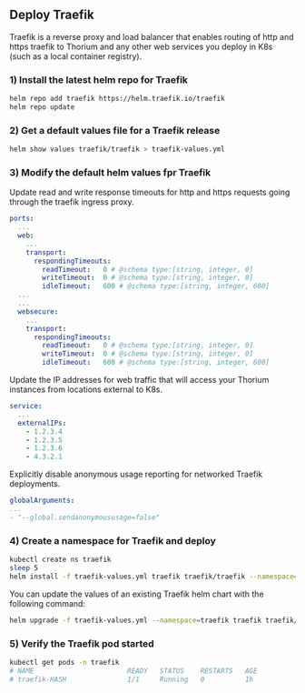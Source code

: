 
## Deploy Traefik 

Traefik is a reverse proxy and load balancer that enables routing of http and https traefik to
Thorium and any other web services you deploy in K8s (such as a local container registry).

### 1) Install the latest helm repo for Traefik

```bash
helm repo add traefik https://helm.traefik.io/traefik
helm repo update
```

### 2) Get a default values file for a Traefik release

```bash
helm show values traefik/traefik > traefik-values.yml
```

### 3) Modify the default helm values fpr Traefik

Update read and write response timeouts for http and https requests going through the traefik ingress proxy.

```yaml
ports:
  ...
  web:
    ...
    transport:
      respondingTimeouts:
        readTimeout:   0 # @schema type:[string, integer, 0]
        writeTimeout:  0 # @schema type:[string, integer, 0]
        idleTimeout:   600 # @schema type:[string, integer, 600]
  ...
  ...
  websecure:
    ...
    transport:
      respondingTimeouts:
        readTimeout:   0 # @schema type:[string, integer, 0]
        writeTimeout:  0 # @schema type:[string, integer, 0]
        idleTimeout:   600 # @schema type:[string, integer, 600]
```

Update the IP addresses for web traffic that will access your Thorium instances from locations external to K8s.

```yaml
service:
  ...
  externalIPs:
    - 1.2.3.4
    - 1.2.3.5
    - 1.2.3.6
    - 4.3.2.1
```

Explicitly disable anonymous usage reporting for networked Traefik deployments.
```yaml
globalArguments:
...
- "--global.sendanonymoususage=false"
```

### 4) Create a namespace for Traefik and deploy

```bash
kubectl create ns traefik
sleep 5
helm install -f traefik-values.yml traefik traefik/traefik --namespace=traefik
```

You can update the values of an existing Traefik helm chart with the following command:

```bash
helm upgrade -f traefik-values.yml --namespace=traefik traefik traefik/traefik
```

### 5) Verify the Traefik pod started

```bash
kubectl get pods -n traefik
# NAME                       READY   STATUS    RESTARTS   AGE
# traefik-HASH               1/1     Running   0          1h
```